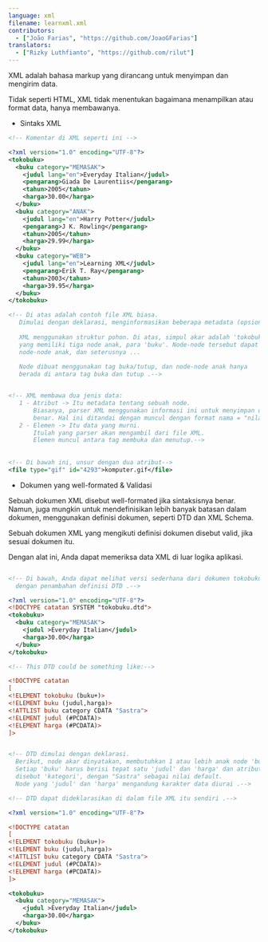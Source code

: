 ```yaml
---
language: xml
filename: learnxml.xml
contributors:
  - ["João Farias", "https://github.com/JoaoGFarias"]
translators:
  - ["Rizky Luthfianto", "https://github.com/rilut"]
---
```


XML adalah bahasa markup yang dirancang untuk menyimpan dan mengirim data.

Tidak seperti HTML, XML tidak menentukan bagaimana menampilkan atau format data, hanya membawanya.

* Sintaks XML

```xml
<!-- Komentar di XML seperti ini -->

<?xml version="1.0" encoding="UTF-8"?>
<tokobuku>
  <buku category="MEMASAK">
    <judul lang="en">Everyday Italian</judul>
    <pengarang>Giada De Laurentiis</pengarang>
    <tahun>2005</tahun>
    <harga>30.00</harga>
  </buku>
  <buku category="ANAK">
    <judul lang="en">Harry Potter</judul>
    <pengarang>J K. Rowling</pengarang>
    <tahun>2005</tahun>
    <harga>29.99</harga>
  </buku>
  <buku category="WEB">
    <judul lang="en">Learning XML</judul>
    <pengarang>Erik T. Ray</pengarang>
    <tahun>2003</tahun>
    <harga>39.95</harga>
  </buku>
</tokobuku>

<!-- Di atas adalah contoh file XML biasa.
   Dimulai dengan deklarasi, menginformasikan beberapa metadata (opsional).
  
   XML menggunakan struktur pohon. Di atas, simpul akar adalah 'tokobuku',
   yang memiliki tiga node anak, para 'buku'. Node-node tersebut dapat memiliki
   node-node anak, dan seterusnya ...
  
   Node dibuat menggunakan tag buka/tutup, dan node-node anak hanya
   berada di antara tag buka dan tutup .-->


<!-- XML membawa dua jenis data:
   1 - Atribut -> Itu metadata tentang sebuah node.
       Biasanya, parser XML menggunakan informasi ini untuk menyimpan data dengan
       benar. Hal ini ditandai dengan muncul dengan format nama = "nilai" dalam pembukaan tag.
   2 - Elemen -> Itu data yang murni.
       Itulah yang parser akan mengambil dari file XML.
       Elemen muncul antara tag membuka dan menutup.-->
      
  
<!-- Di bawah ini, unsur dengan dua atribut-->
<file type="gif" id="4293">komputer.gif</file>


```

* Dokumen yang well-formated & Validasi

Sebuah dokumen XML disebut well-formated jika sintaksisnya benar.
Namun, juga mungkin untuk mendefinisikan lebih banyak batasan dalam dokumen,
menggunakan definisi dokumen, seperti DTD dan XML Schema.

Sebuah dokumen XML yang mengikuti definisi dokumen disebut valid,
jika sesuai dokumen itu.

Dengan alat ini, Anda dapat memeriksa data XML di luar logika aplikasi.

```xml

<!-- Di bawah, Anda dapat melihat versi sederhana dari dokumen tokobuku,
  dengan penambahan definisi DTD .-->

<?xml version="1.0" encoding="UTF-8"?>
<!DOCTYPE catatan SYSTEM "tokobuku.dtd">
<tokobuku>
  <buku category="MEMASAK">
    <judul >Everyday Italian</judul>
    <harga>30.00</harga>
  </buku>
</tokobuku>

<!-- This DTD could be something like:-->

<!DOCTYPE catatan
[
<!ELEMENT tokobuku (buku+)>
<!ELEMENT buku (judul,harga)>
<!ATTLIST buku category CDATA "Sastra">
<!ELEMENT judul (#PCDATA)>
<!ELEMENT harga (#PCDATA)>
]>


<!-- DTD dimulai dengan deklarasi.
  Berikut, node akar dinyatakan, membutuhkan 1 atau lebih anak node 'buku'.
  Setiap 'buku' harus berisi tepat satu 'judul' dan 'harga' dan atribut
  disebut 'kategori', dengan "Sastra" sebagai nilai default.
  Node yang 'judul' dan 'harga' mengandung karakter data diurai .-->

<!-- DTD dapat dideklarasikan di dalam file XML itu sendiri .-->

<?xml version="1.0" encoding="UTF-8"?>

<!DOCTYPE catatan
[
<!ELEMENT tokobuku (buku+)>
<!ELEMENT buku (judul,harga)>
<!ATTLIST buku category CDATA "Sastra">
<!ELEMENT judul (#PCDATA)>
<!ELEMENT harga (#PCDATA)>
]>

<tokobuku>
  <buku category="MEMASAK">
    <judul >Everyday Italian</judul>
    <harga>30.00</harga>
  </buku>
</tokobuku>
```
